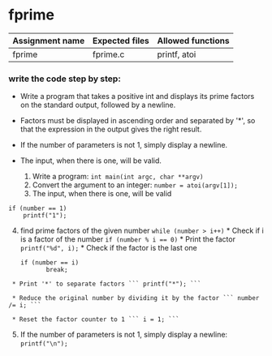 # fprime

| Assignment name | Expected files | Allowed functions |
| --------------- | -------------  | ----------------- |
| fprime        | fprime.c     | printf, atoi             |

### write the code step by step:
* Write a program that takes a positive int and displays its prime factors on the standard output, followed by a newline.
* Factors must be displayed in ascending order and separated by '*', so that the expression in the output gives the right result.
* If the number of parameters is not 1, simply display a newline.
* The input, when there is one, will be valid.

  1. Write a program: ``` int main(int argc, char **argv) ```
  2. Convert the argument to an integer: ``` number = atoi(argv[1]); ```
  3. The input, when there is one, will be valid
```
if (number == 1)
    printf("1");
```
  4.  find prime factors of the given number ``` while (number > i++) ```
     * Check if i is a factor of the number ``` if (number % i == 0) ```
     * Print the factor ``` printf("%d", i); ```
     * Check if the factor is the last one
      
      ```
      if (number == i)
             break;
      ```
      
     * Print '*' to separate factors ``` printf("*"); ```
    
     * Reduce the original number by dividing it by the factor ``` number /= i; ```
     
     * Reset the factor counter to 1 ``` i = 1; ```
     
  5.  If the number of parameters is not 1, simply display a newline: ``` printf("\n"); ```
